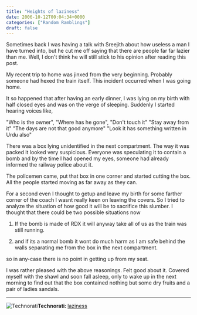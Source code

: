 ```yaml
---
title: "Heights of laziness"
date: 2006-10-12T00:04:34+0000
categories: ["Random Ramblings"]
draft: false
---
```


Sometimes back I was having a talk with Sreejith about how useless a man I have turned into, but he cut me off saying that there are people far far lazier than me. Well, I don't think he will still stick to his opinion after reading this post.

My recent trip to home was jinxed from the very beginning. Probably someone had hexed the train itself. This incident occurred when I was going home.

It so happened that after having an early dinner, I was lying on my birth with half closed eyes and was on the verge of sleeping. Suddenly I started hearing voices  like,

"Who is the owner",
"Where has he gone",
"Don't touch it"
"Stay away from it"
"The days are not that good anymore"
"Look it has something written in Urdu also"

There was a box lying unidentified in the next compartment. The way it was packed it looked very suspicious. Everyone was speculating it to contain a bomb and by the time I had opened my eyes, someone had already informed the railway police about it.

The policemen came, put that box in one corner and started cutting the box. All the people started moving as far away as they can.

For a second even I thought to getup and leave my birth for some farther corner of the coach I wasnt really keen on leaving the covers. So I tried to analyze the situation of how good it will be to sacrifice this slumber.
I thought that there could be two possible situations now

1. If the bomb is made of RDX it will anyway take all of us as the train was still running.

2. and if its a normal bomb it wont do much harm as I am safe behind the walls separating me from the box in the next compartment.

so in any-case there is no point in getting up from my seat.

I was rather pleased with the above reasonings. Felt good about it. Covered myself with the shawl and soon fall asleep, only to wake up in the next morning to find out that the box contained nothing but some dry fruits and a pair of ladies sandals.

<hr />
<p><img src="http://rakeshkumar.wordpress.com/wp-content/uploads/2006/08/technorati.gif" alt="Technorati" /><strong>Technorati: </strong><a href="http://www.technorati.com/tag/laziness" rel="tag">laziness</a></p>